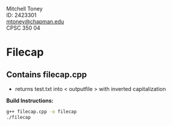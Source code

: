 Mitchell Toney  
ID: 2423301  
mtoney@chapman.edu  
CPSC 350 04  

# Filecap

## Contains filecap.cpp  
* returns test.txt into < outputfile > with inverted capitalization

**Build Instructions:**  
```bash
g++ filecap.cpp -o filecap
./filecap
```
